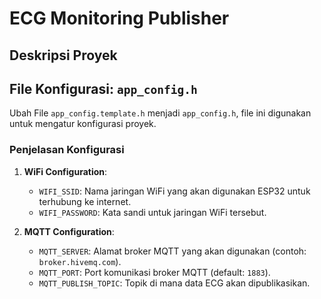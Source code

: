 # ECG Monitoring Publisher

## Deskripsi Proyek

## File Konfigurasi: `app_config.h`

Ubah File `app_config.template.h` menjadi `app_config.h`, file ini digunakan untuk mengatur konfigurasi proyek.

### Penjelasan Konfigurasi

1. **WiFi Configuration**:
   - `WIFI_SSID`: Nama jaringan WiFi yang akan digunakan ESP32 untuk terhubung ke internet.
   - `WIFI_PASSWORD`: Kata sandi untuk jaringan WiFi tersebut.

2. **MQTT Configuration**:
   - `MQTT_SERVER`: Alamat broker MQTT yang akan digunakan (contoh: `broker.hivemq.com`).
   - `MQTT_PORT`: Port komunikasi broker MQTT (default: `1883`).
   - `MQTT_PUBLISH_TOPIC`: Topik di mana data ECG akan dipublikasikan.